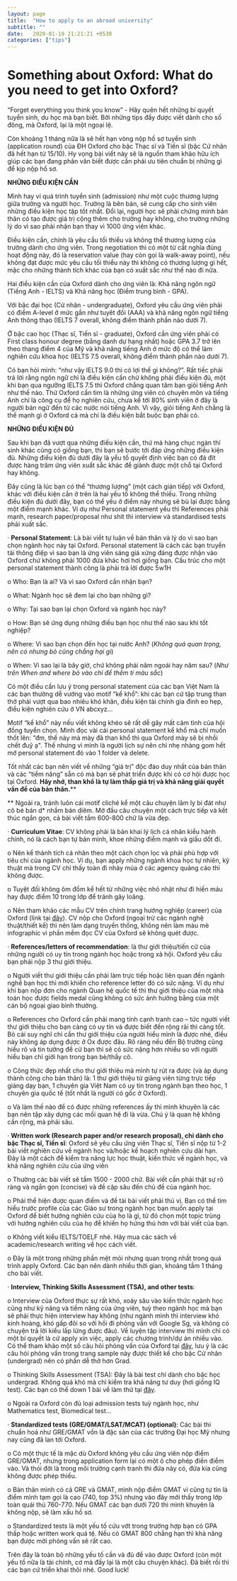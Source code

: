 ```yaml
---
layout: page
title:  "How to apply to an abroad university"
subtitle: ""
date:   2020-01-10 21:21:21 +0530
categories: ["tips"]
---
```




# Something about Oxford: What do you need to get into Oxford?

“Forget everything you think you know” - Hãy quên hết những bí quyết tuyển sinh, du học mà bạn biết. Bởi những tips đấy được viết dành cho số đông, mà Oxford, lại là một ngoại lệ.

Còn khoảng 1 tháng nữa là sẽ hết hạn vòng nộp hồ sơ tuyển sinh (application round) của ĐH Oxford cho bậc Thạc sĩ và Tiến sĩ (bậc Cử nhân đã hết hạn từ 15/10). Hy vọng bài viết này sẽ là nguồn tham khảo hữu ích giúp các bạn đang phân vân biết được cần phải ưu tiên chuẩn bị những gì để kịp nộp hồ sơ.

**NHỮNG ĐIỀU KIỆN CẦN**

Mình hay ví quá trình tuyển sinh (admission) như một cuộc thương lượng giữa trường và người học. Trường là bên bán, sẽ cung cấp cho sinh viên những điều kiện học tập tốt nhất. Đổi lại, người học sẽ phải chứng minh bản thân có tạo được giá trị cộng thêm cho trường hay không, cho trường những lý do vì sao phải nhận bạn thay vì 1000 ứng viên khác.

Điều kiện cần, chính là yêu cầu tối thiểu và không thể thương lượng của trường dành cho ứng viên. Trong negotiation thì có một từ cắt nghĩa đúng hoạt động này, đó là reservation value (hay còn gọi là walk-away point), nếu không đạt được mức yêu cầu tối thiểu này thì không có thương lượng gì hết, mặc cho những thành tích khác của bạn có xuất sắc như thế nào đi nữa.

Hai điều kiện cần của Oxford dành cho ứng viên là: Khả năng ngôn ngữ (Tiếng Anh - IELTS) và Khả năng học (Điểm trung bình - GPA).

Với bậc đại học (Cử nhân - undergraduate), Oxford yêu cầu ứng viên phải có điểm A-level ở mức gần như tuyêt đối (AAA) và khả năng ngôn ngữ tiếng Anh thông thạo (IELTS 7 overall, không điểm thành phần nào dưới 7).

Ở bậc cao học (Thạc sĩ, Tiến sĩ - graduate), Oxford cần ứng viên phải có First class honour degree (bằng danh dự hạng nhất) hoặc GPA 3.7 trở lên theo thang điểm 4 của Mỹ và khả năng tiếng Anh ở mức độ có thể làm nghiên cứu khoa học (IELTS 7.5 overall, không điểm thành phần nào dưới 7).

Có bạn hỏi mình: “như vậy IELTS 9.0 thì có lợi thế gì không?”. Rất tiếc phải trả lời rằng ngôn ngữ chỉ là điều kiện cần chứ không phải điều kiện đủ, một khi bạn qua ngưỡng IELTS 7.5 thì Oxford chẳng quan tâm bạn giỏi tiếng Anh như thế nào. Thứ Oxford cần tìm là những ứng viên có chuyên môn và tiếng Anh chỉ là công cụ để họ nghiên cứu, chưa kể tới 80% sinh viên ở đây là người bản ngữ đến từ các nước nói tiếng Anh. Vì vậy, giỏi tiếng Anh chẳng là thế mạnh gì ở Oxford cả mà chỉ là điều kiện bắt buộc bạn phải có.

**NHỮNG ĐIỀU KIỆN ĐỦ**

Sau khi bạn đã vượt qua những điều kiện cần, thứ mà hàng chục ngàn thí sinh khác cũng có giống bạn, thì bạn sẽ bước tới đáp ứng những điều kiện đủ. Những điều kiện đủ dưới đây là yếu tố quyết định việc bạn có đá đít được hàng trăm ứng viên xuất sắc khác để giành được một chỗ tại Oxford hay không. 

Đây cũng là lúc bạn có thể “thương lượng” (một cách gián tiếp) với Oxford, khác với điều kiện cần ở trên là hai yếu tố không thể thiếu. Trong những điều kiện đủ dưới đây, bạn có thể yếu ở điểm này nhưng sẽ bù lại được bằng một điểm mạnh khác. Ví dụ như Personal statement yếu thì References phải mạnh, research paper/proposal như shit thì interview và standardised tests phải xuất sắc.

·   **Personal Statement**: Là bài viết tự luận về bản thân và lý do vì sao bạn chọn ngành học này tại Oxford. Personal statement là cách các bạn truyền tải thông điệp vì sao bạn là ứng viên sáng giá xứng đáng được nhận vào Oxford chứ không phải 1000 đứa khác hơi hơi giống bạn. Cấu trúc cho một personal statement thành công là phải trả lời được 5w1H

o   Who: Bạn là ai? Và vì sao Oxford cần nhận bạn?

o   What: Ngành học sẽ đem lại cho bạn những gì? 

o   Why: Tại sao bạn lại chọn Oxford và ngành học này? 

o   How: Bạn sẽ ứng dụng những điều bạn học như thế nào sau khi tốt nghiệp?

o   Where: Vì sao bạn chọn đến học tại nước Anh? (*Không quá quan trọng, nên có nhưng bỏ cũng chẳng hại gì*)

o   When: Vì sao lại là bây giờ, chứ không phải năm ngoái hay năm sau? (*Như trên When and where bỏ vào chỉ để thêm tí màu sắc*)

 Có một điều cần lưu ý trong personal statement của các bạn Việt Nam là các bạn thường dễ vướng vào motif “kể khổ”: khi các bạn cứ tập trung than thở phải vượt qua bao nhiêu khó khăn, điều kiện tài chính gia đình eo hẹp, điều kiện nghiên cứu ở VN abcxyz... 

 Motif “kể khổ” này nếu viết không khéo sẽ rất dễ gây mất cảm tình của hội đồng tuyển chọn. Mình đọc vài cái personal statement kể khổ mà chỉ muốn thốt lên: “đm, thế này mà mày đã than khổ thì qua Oxford mày sẽ bị nhồi chết đuỹ ạ". Thế nhưng vì mình là người lịch sự nên chỉ nhẹ nhàng gom hết mớ personal statement đó vào 1 folder và delete. 

 Tốt nhất các bạn nên viết về những “giá trị” độc đáo duy nhất của bản thân và các “tiềm năng” sẵn có mà bạn sẽ phát triển được khi có cơ hội được học tại Oxford. **Hãy nhớ, than khổ là tự làm thấp giá trị và khả năng giải quyết vấn đề của bản thân.****

** Ngoài ra, tránh luôn cái motif cliché kể một câu chuyện lâm ly bi đát như cô bé bán d* nhầm bán diêm. Mở đầu câu chuyện một cách trực tiếp và kết thúc ngắn gọn, cả bài viết tầm 600-800 chữ là vừa đẹp.

·   **Curriculum Vitae**: CV không phải là bản khai lý lịch cá nhân kiểu hành chính, nó là cách bạn tự bán mình, khoe những điểm mạnh và giấu dốt đi. 

o   Nên kể thành tích cá nhân theo một cách chọn lọc và phải phù hợp với tiêu chí của ngành học. Ví dụ, bạn apply những ngành khoa học tự nhiên, kỹ thuật mà trong CV chỉ thấy toàn đi nhảy múa ở các agency quảng cáo thì không được. 

o   Tuyệt đối không ôm đồm kể hết từ những việc nhỏ nhặt như đi hiến máu hay được điểm 10 trong lớp để tránh gây loãng. 

o   Nên tham khảo các mẫu CV trên chính trang hướng nghiệp (career) của Oxford (link tại [đây](https://www.careers.ox.ac.uk/cvs/)). CV nộp cho Oxford (ngoại trừ các ngành nghệ thuật/thiết kế) thì nên làm dạng truyền thống, không nên làm màu mè infographic vì phần mềm đọc CV của Oxford sẽ không quét được.

·   **References/letters of recommendation**: là thư giới thiệu/tiến cử của những người có uy tín trong ngành học hoặc trong xã hội. Oxford yêu cầu bạn phải nộp 3 thư giới thiệu. 

o   Người viết thư giới thiệu cần phải làm trực tiếp hoặc liên quan đến ngành nghề bạn học thì mới khiến cho reference letter đó có sức nặng. Ví dụ như khi bạn nộp đơn cho ngành Quan hệ quốc tế thì thư giới thiệu của một nhà toán học được fields medal cũng không có sức ảnh hưởng bằng của một cán bộ ngoại giao bình thường. 

o   References cho Oxford cần phải mang tính cạnh tranh cao – tức người viết thư giới thiệu cho bạn càng có uy tín và được biết đến rộng rãi thì càng tốt. Bỏ cái suy nghĩ chỉ cần thư giới thiệu của người hiểu mình là được nhé, điều này không áp dụng được ở Ox được đâu. Rõ ràng nếu đến Bộ trưởng cũng hiểu rõ và tin tưởng đề cử bạn thì sẽ có sức nặng hơn nhiều so với người hiểu bạn chỉ giới hạn trong bạn bè/thầy cô.

o   Công thức đẹp nhất cho thư giới thiệu mà mình tự rút ra được (và áp dụng thành công cho bản thân) là: 1 thư giới thiệu từ giảng viên từng trực tiếp giảng dạy bạn, 1 chuyên gia Việt Nam có uy tín trong ngành bạn theo học, 1 chuyên gia quốc tế (tốt nhất là người có gốc ở Oxford). 

o   Và làm thế nào để có được những references ấy thì mình khuyên là các bạn nên tập xây dựng các mối quan hệ đi là vừa. Chú ý là quan hệ không cần rộng, mà phải sâu. 

·   **Written work (Research paper and/or research proposal), chỉ dành cho bậc Thạc sĩ, Tiến sĩ**: Oxford sẽ yêu cầu ứng viên Thạc sĩ, Tiến sĩ nộp từ 1-2 bài viết nghiên cứu về ngành học và/hoặc kế hoạch nghiên cứu dài hạn. Đây là một cách để kiểm tra năng lực học thuật, kiến thức về ngành học, và khả năng nghiên cứu của ứng viên

o   Thường các bài viết sẽ tầm 1500 - 2000 chữ. Bài viết cần phải thật sự rõ ràng và ngắn gọn (concise) và đề cập sâu đến chủ đề của ngành học.

o   Phải thể hiện được quan điểm và đề tài bài viết phải thú vị. Bạn có thể tìm hiểu trước profile của các Giáo sư trong ngành học bạn muốn apply tại Oxford để biết hướng nghiên cứu của họ là gì, từ đó chọn một topic trùng với hướng nghiên cứu của họ để khiến họ hứng thú hơn với bài viết của bạn. 

o   Không viết kiểu IELTS/TOELF nhé. Hãy mua các sách về academic/research writing về học cách viết.

o   Đây là một trong những phần mệt mỏi nhưng quan trọng nhất trong quá trình apply Oxford. Các bạn nên dành nhiều thời gian, khoảng tầm 1 tháng cho bài viết.

·   **Interview, Thinking Skills Assessment (TSA), and other tests**: 

o   Interview của Oxford thực sự rất khó, xoáy sâu vào kiến thức ngành học cũng như kỹ năng và tiềm năng của ứng viên, tuỳ theo ngành học mà bạn sẽ phải thực hiện interview hay không (như ngành mình thì interview khó kinh hoàng, khó gấp đôi so với hồi đi phỏng vấn với Google Sg, và không có chuyện trả lời kiểu lấp lửng được đâu). Về luyện tập interview thì mình chỉ có một bí quyết là cứ apply xin việc, apply các chương trình/dự án nhiều vào. Có thể tham khảo một số câu hỏi phỏng vấn của Oxford tại [đây](http://www.ox.ac.uk/admissions/undergraduate/applying-to-oxford/interviews/sample-interview-questions), lưu ý là các câu hỏi phỏng vấn trong trang sample này được thiết kế cho bậc Cử nhân (undergrad) nên có phần dễ thở hơn Grad.

o   Thinking Skills Assessment (TSA): Đây là bài test chỉ dành cho bậc học undergrad. Không quá khó mà chỉ kiểm tra khả năng tư duy (hơi giống IQ test). Các bạn có thể down 1 bài về làm thử tại [đây](http://www.admissionstestingservice.org/images/24890-tsa-cambridge-specimen-test.pdf).

o   Ngoài ra Oxford còn đủ loại admission tests tuỳ ngành học, như Mathematics test, Biomedical test...

·   **Standardized tests (GRE/GMAT/LSAT/MCAT) (optional)**: Các bài thi chuẩn hoá như GRE/GMAT vốn là đặc sản của các trường Đại học Mỹ nhưng nay cũng đã lan tới Oxford. 

o   Có một thực tế là mặc dù Oxford không yêu cầu ứng viên nộp điểm GRE/GMAT, nhưng trong application form lại có một ô cho phép điền điểm vào. Và thói đời là trong môi trường cạnh tranh thì đứa này có, đứa kia cũng không được phép thiếu.

o   Bản thân mình có cả GRE và GMAT, mình nộp điểm GMAT vì cũng tự tin là điểm mình tạm gọi là cao (740, top 3%) nhưng vào đây mới thấy trong lớp toàn quái thú 760-770. Nếu GMAT các bạn dưới 720 thì mình khuyên là không nộp, sẽ làm xấu hồ sơ.

o   Standardized tests là một yếu tố cứu vớt trong trường hợp bạn có GPA thấp hoặc written work quá tệ. Nếu có GMAT 800 chẳng hạn thì khả năng bạn được mời phỏng vấn sẽ rất cao.

Trên đây là toàn bộ những yếu tố cần và đủ để vào được Oxford (còn một yếu tố nữa là tài chính, cơ mà đấy lại là một câu chuyện khác). Đã biết rồi thì các bạn cứ triển khai thôi nhé. Good luck!
